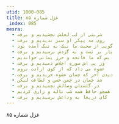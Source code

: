 ```yaml
---
utid: 1000-085
title: غزل شماره ۸۵
_index: 085
mesra:
  - شربتی از لب لعلش نچشیدیم و برفت
  - روی مه پیکر او سیر ندیدیم و برفت
  - گویی از صحبت ما نیک به تنگ آمده بود
  - بار بر بَست و به گردش نرسیدیم و برفت
  - بس که ما فاتحه و حرز یمانی خواندیم
  - وَز پی اش سورهِ اخلاص دمیدیم و برفت
  - عشوه می داد که از کوی ارادت نروم
  - دیدی آخر که چسان عشوه خریدیم و برفت
  - شد چمان در چمن حسن و لطافت لیکن
  - در گلستان وصالش نچمیدیم و برفت
  - همچو حافظ همه شب ناله و زاری کردیم
  - کای دریغا به وداعش نرسیدیم و برفت
---
```

غزل شماره ۸۵
